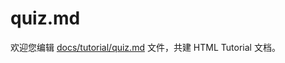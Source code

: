 quiz.md
===

欢迎您编辑 <a target="__blank" href="https://github.com/jaywcjlove/html-tutorial/blob/main/docs/tutorial/quiz.md">docs/tutorial/quiz.md</a> 文件，共建 HTML Tutorial 文档。
